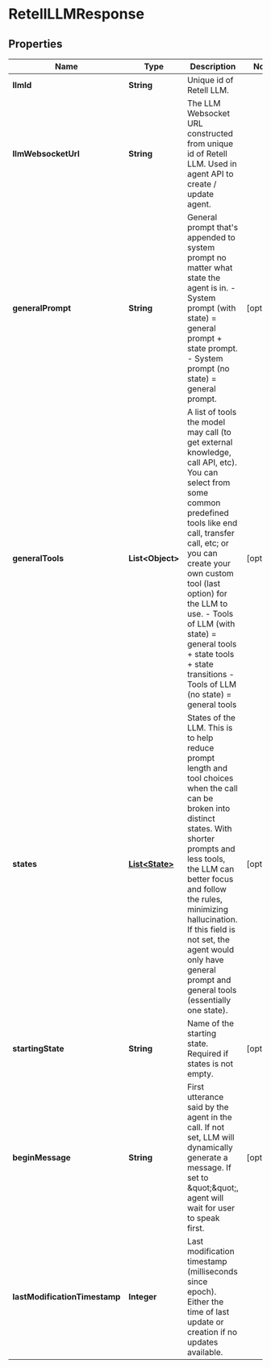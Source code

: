 

# RetellLLMResponse


## Properties

| Name | Type | Description | Notes |
|------------ | ------------- | ------------- | -------------|
|**llmId** | **String** | Unique id of Retell LLM. |  |
|**llmWebsocketUrl** | **String** | The LLM Websocket URL constructed from unique id of Retell LLM. Used in agent API to create / update agent. |  |
|**generalPrompt** | **String** | General prompt that&#39;s appended to system prompt no matter what state the agent is in.   - System prompt (with state) &#x3D; general prompt + state prompt.  - System prompt (no state) &#x3D; general prompt. |  [optional] |
|**generalTools** | **List&lt;Object&gt;** | A list of tools the model may call (to get external knowledge, call API, etc). You can select from some common predefined tools like end call, transfer call, etc; or you can create your own custom tool (last option) for the LLM to use.   - Tools of LLM (with state) &#x3D; general tools + state tools + state transitions  - Tools of LLM (no state) &#x3D; general tools |  [optional] |
|**states** | [**List&lt;State&gt;**](State.md) | States of the LLM. This is to help reduce prompt length and tool choices when the call can be broken into distinct states. With shorter prompts and less tools, the LLM can better focus and follow the rules, minimizing hallucination. If this field is not set, the agent would only have general prompt and general tools (essentially one state). |  [optional] |
|**startingState** | **String** | Name of the starting state. Required if states is not empty. |  [optional] |
|**beginMessage** | **String** | First utterance said by the agent in the call. If not set, LLM will dynamically generate a message. If set to \&quot;\&quot;, agent will wait for user to speak first. |  [optional] |
|**lastModificationTimestamp** | **Integer** | Last modification timestamp (milliseconds since epoch). Either the time of last update or creation if no updates available. |  |



